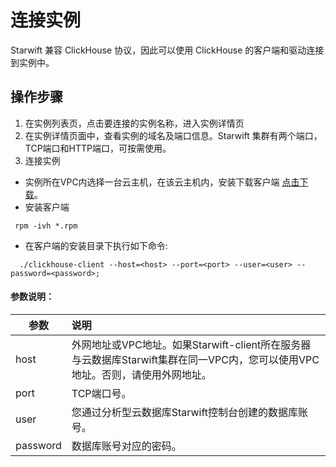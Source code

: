 # 连接实例
Starwift 兼容 ClickHouse 协议，因此可以使用 ClickHouse 的客户端和驱动连接到实例中。

## 操作步骤
1. 在实例列表页，点击要连接的实例名称，进入实例详情页
2. 在实例详情页面中，查看实例的域名及端口信息。Starwift 集群有两个端口，TCP端口和HTTP端口，可按需使用。
3. 连接实例
  - 实例所在VPC内选择一台云主机，在该云主机内，安装下载客户端 [点击下载](https://repo.yandex.ru/clickhouse/rpm/stable/x86_64/)。
  - 安装客户端
```
 rpm -ivh *.rpm
```
- 在客户端的安装目录下执行如下命令:
 ```
   ./clickhouse-client --host=<host> --port=<port> --user=<user> --password=<password>; 
 ```

####     参数说明：

| 参数     | 说明                                                         |
| -------- | :----------------------------------------------------------- |
| host     | 外网地址或VPC地址。如果Starwift-client所在服务器与云数据库Starwift集群在同一VPC内，您可以使用VPC地址。否则，请使用外网地址。 |
| port     | TCP端口号。                                                  |
| user     | 您通过分析型云数据库Starwift控制台创建的数据库账号。       |
| password | 数据库账号对应的密码。                                       |
